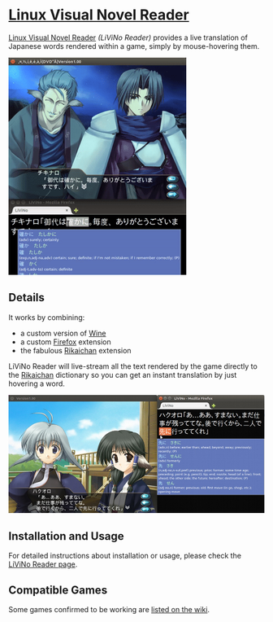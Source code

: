 # [Linux Visual Novel Reader](http://www.adriancourreges.com/projects/livino-reader/)

[Linux Visual Novel Reader](http://www.adriancourreges.com/projects/livino-reader/) *(LiViNo Reader)* provides a live translation of Japanese words rendered within a game, simply by mouse-hovering them.

![Screenshot](/media/preview.gif)

## Details

It works by combining:

- a custom version of [Wine](https://www.winehq.org/)
- a custom [Firefox](https://www.mozilla.org/en-US/firefox/new/) extension
- the fabulous [Rikaichan](https://addons.mozilla.org/En-us/firefox/addon/rikaichan/) extension

LiViNo Reader will live-stream all the text rendered by the game directly to the
[Rikaichan](https://addons.mozilla.org/En-us/firefox/addon/rikaichan/) dictionary so you can get an instant translation by just hovering a word. 

![Screenshot](/media/screenshot.jpg)

## Installation and Usage

For detailed instructions about installation or usage, please check the [LiViNo Reader page](http://www.adriancourreges.com/projects/livino-reader/). 

## Compatible Games

Some games confirmed to be working are [listed on the wiki](https://github.com/acourreges/livino-reader/wiki). 
